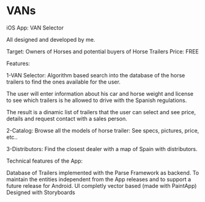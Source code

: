 # VANs

iOS App: VAN Selector

All designed and developed by me.

Target: Owners of Horses and potential buyers of Horse Trailers
Price: FREE

Features:

1-VAN Selector: Algorithm based search into the database of the horse trailers to find the ones available for the user.

The user will enter information about his car and horse weight and license to see which trailers is he allowed to drive with the Spanish regulations.

The result is a dinamic list of trailers that the user can select and see price, details and request contact with a sales person.

2-Catalog: Browse all the models of horse trailer: See specs, pictures, price, etc..

3-Distributors: Find the closest dealer with a map of Spain with distributors.

Technical features of the App:

Database of Trailers implemented with the Parse Framework as backend. To maintain the entities independent from the App releases and to support a future release for Android.
UI completly vector based (made with PaintApp)
Designed with Storyboards
